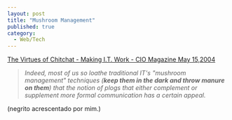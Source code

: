 ```yaml
---
layout: post
title: "Mushroom Management"
published: true
category:
  - Web/Tech
---
```

<p><a title="The Virtues of Chitchat" href="http://www.cio.com/archive/051504/work.html">The Virtues of Chitchat - Making I.T. Work - CIO Magazine May 15,2004</a>
</p><blockquote><cite>
Indeed, most of us so loathe traditional IT's "mushroom management" techniques (<strong>keep them in the dark and throw manure on them</strong>) that the notion of plogs that either complement or supplement more formal communication has a certain appeal.
</cite></blockquote>
(negrito acrescentado por mim.)

